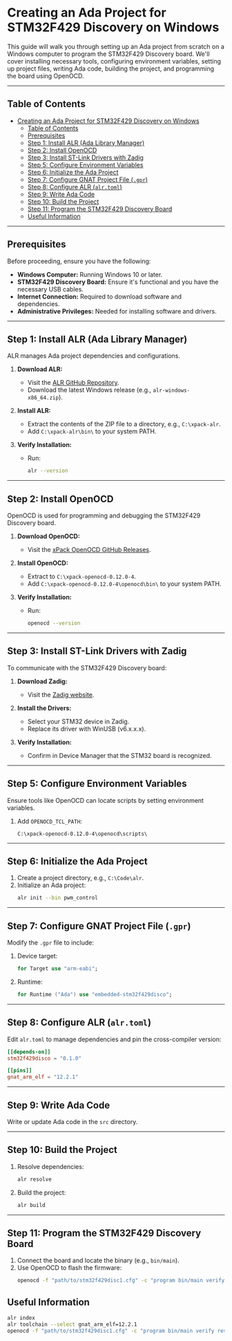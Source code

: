 # Creating an Ada Project for STM32F429 Discovery on Windows

This guide will walk you through setting up an Ada project from scratch on a Windows computer to program the STM32F429 Discovery board. We'll cover installing necessary tools, configuring environment variables, setting up project files, writing Ada code, building the project, and programming the board using OpenOCD.

---

## Table of Contents

- [Creating an Ada Project for STM32F429 Discovery on Windows](#creating-an-ada-project-for-stm32f429-discovery-on-windows)
  - [Table of Contents](#table-of-contents)
  - [Prerequisites](#prerequisites)
  - [Step 1: Install ALR (Ada Library Manager)](#step-1-install-alr-ada-library-manager)
  - [Step 2: Install OpenOCD](#step-2-install-openocd)
  - [Step 3: Install ST-Link Drivers with Zadig](#step-3-install-st-link-drivers-with-zadig)
  - [Step 5: Configure Environment Variables](#step-5-configure-environment-variables)
  - [Step 6: Initialize the Ada Project](#step-6-initialize-the-ada-project)
  - [Step 7: Configure GNAT Project File (`.gpr`)](#step-7-configure-gnat-project-file-gpr)
  - [Step 8: Configure ALR (`alr.toml`)](#step-8-configure-alr-alrtoml)
  - [Step 9: Write Ada Code](#step-9-write-ada-code)
  - [Step 10: Build the Project](#step-10-build-the-project)
  - [Step 11: Program the STM32F429 Discovery Board](#step-11-program-the-stm32f429-discovery-board)
  - [Useful Information](#useful-information)

---

## Prerequisites

Before proceeding, ensure you have the following:

- **Windows Computer:** Running Windows 10 or later.
- **STM32F429 Discovery Board:** Ensure it's functional and you have the necessary USB cables.
- **Internet Connection:** Required to download software and dependencies.
- **Administrative Privileges:** Needed for installing software and drivers.

---

## Step 1: Install ALR (Ada Library Manager)

ALR manages Ada project dependencies and configurations.

1. **Download ALR:**
   - Visit the [ALR GitHub Repository](https://gitlab.com/alr/alr).
   - Download the latest Windows release (e.g., `alr-windows-x86_64.zip`).

2. **Install ALR:**
   - Extract the contents of the ZIP file to a directory, e.g., `C:\xpack-alr`.
   - Add `C:\xpack-alr\bin\` to your system PATH.

3. **Verify Installation:**
   - Run:
     ```sh
     alr --version
     ```

---

## Step 2: Install OpenOCD

OpenOCD is used for programming and debugging the STM32F429 Discovery board.

1. **Download OpenOCD:**
   - Visit the [xPack OpenOCD GitHub Releases](https://github.com/xpack-dev-tools/openocd-xpack/releases).

2. **Install OpenOCD:**
   - Extract to `C:\xpack-openocd-0.12.0-4`.
   - Add `C:\xpack-openocd-0.12.0-4\openocd\bin\` to your system PATH.

3. **Verify Installation:**
   - Run:
     ```sh
     openocd --version
     ```

---

## Step 3: Install ST-Link Drivers with Zadig

To communicate with the STM32F429 Discovery board:

1. **Download Zadig:**
   - Visit the [Zadig website](https://zadig.akeo.ie/).

2. **Install the Drivers:**
   - Select your STM32 device in Zadig.
   - Replace its driver with WinUSB (v6.x.x.x).

3. **Verify Installation:**
   - Confirm in Device Manager that the STM32 board is recognized.

---

## Step 5: Configure Environment Variables

Ensure tools like OpenOCD can locate scripts by setting environment variables.

1. Add `OPENOCD_TCL_PATH`:
   ```
   C:\xpack-openocd-0.12.0-4\openocd\scripts\
   ```

---

## Step 6: Initialize the Ada Project

1. Create a project directory, e.g., `C:\Code\alr`.
2. Initialize an Ada project:
   ```sh
   alr init --bin pwm_control
   ```

---

## Step 7: Configure GNAT Project File (`.gpr`)

Modify the `.gpr` file to include:

1. Device target:
   ```ada
   for Target use "arm-eabi";
   ```
2. Runtime:
   ```ada
   for Runtime ("Ada") use "embedded-stm32f429disco";
   ```

---

## Step 8: Configure ALR (`alr.toml`)

Edit `alr.toml` to manage dependencies and pin the cross-compiler version:

```toml
[[depends-on]]
stm32f429disco = "0.1.0"

[[pins]]
gnat_arm_elf = "12.2.1"
```

---

## Step 9: Write Ada Code

Write or update Ada code in the `src` directory.

---

## Step 10: Build the Project

1. Resolve dependencies:
   ```sh
   alr resolve
   ```
2. Build the project:
   ```sh
   alr build
   ```

---

## Step 11: Program the STM32F429 Discovery Board

1. Connect the board and locate the binary (e.g., `bin/main`).
2. Use OpenOCD to flash the firmware:
   ```sh
   openocd -f "path/to/stm32f429disc1.cfg" -c "program bin/main verify reset exit"
   ```

## Useful Information

```bash
alr index
alr toolchain --select gnat_arm_elf=12.2.1
openocd -f "path/to/stm32f429disc1.cfg" -c "program bin/main verify reset exit"
```
